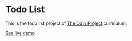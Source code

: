 # Todo List

This is the todo list project of [The Odin Project](https://www.theodinproject.com/lessons/node-path-javascript-todo-list) curriculum.

[See live demo](https://www.sinabayati.github.io/todo-list)
